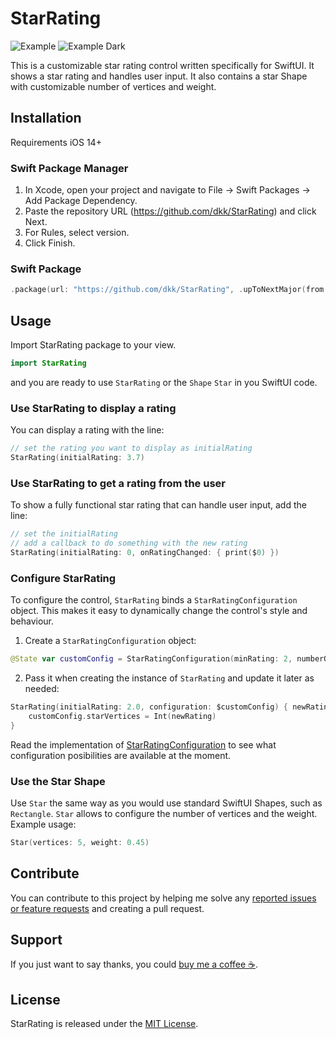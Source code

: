 # StarRating

![Example](./example.png?raw=true) ![Example Dark](./example_dark.png?raw=true)

This is a customizable star rating control written specifically for SwiftUI. It shows a star rating and handles user input.
It also contains a star Shape with customizable number of vertices and weight.

## Installation
Requirements iOS 14+

### Swift Package Manager 
1. In Xcode, open your project and navigate to File → Swift Packages → Add Package Dependency.
2. Paste the repository URL (https://github.com/dkk/StarRating) and click Next.
3. For Rules, select version.
4. Click Finish.

### Swift Package
```swift
.package(url: "https://github.com/dkk/StarRating", .upToNextMajor(from: "1.2.0"))
```

## Usage

Import StarRating package to your view.

```swift
import StarRating
```

and you are ready to use `StarRating` or the `Shape` `Star` in you SwiftUI code.

### Use StarRating to display a rating
You can display a rating with the line:
```swift
// set the rating you want to display as initialRating
StarRating(initialRating: 3.7) 
```

### Use StarRating to get a rating from the user
To show a fully functional star rating that can handle user input, add the line:
```swift
// set the initialRating
// add a callback to do something with the new rating
StarRating(initialRating: 0, onRatingChanged: { print($0) })
```

### Configure StarRating
To configure the control, `StarRating` binds a `StarRatingConfiguration` object. This makes it easy to dynamically change the control's style and behaviour.

1. Create a `StarRatingConfiguration` object:
```swift
@State var customConfig = StarRatingConfiguration(minRating: 2, numberOfStars: 10)
```

2. Pass it when creating the instance of `StarRating` and update it later as needed:
```swift
StarRating(initialRating: 2.0, configuration: $customConfig) { newRating in
    customConfig.starVertices = Int(newRating)
}
```

Read the implementation of [StarRatingConfiguration](Sources/StarRating/StarRatingConfiguration.swift) to see what configuration posibilities are available at the moment.

### Use the Star Shape
Use `Star` the same way as you would use standard SwiftUI Shapes, such as `Rectangle`. `Star` allows to configure the number of vertices and the weight. Example usage:
```swift
Star(vertices: 5, weight: 0.45)
```

## Contribute
You can contribute to this project by helping me solve any [reported issues or feature requests](https://github.com/dkk/WrappingHStack/issues) and creating a pull request.

## Support
If you just want to say thanks, you could [buy me a coffee ☕️](https://www.buymeacoffee.com/kloeck).

## License
StarRating is released under the [MIT License](LICENSE).
